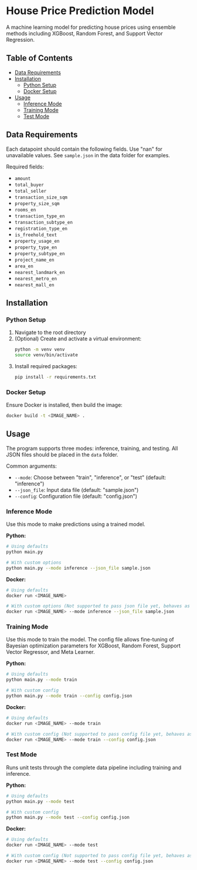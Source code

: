 # House Price Prediction Model

A machine learning model for predicting house prices using ensemble methods including XGBoost, Random Forest, and Support Vector Regression.

## Table of Contents
- [Data Requirements](#data-requirements)
- [Installation](#installation)
  - [Python Setup](#python-setup)
  - [Docker Setup](#docker-setup)
- [Usage](#usage)
  - [Inference Mode](#inference-mode)
  - [Training Mode](#training-mode)
  - [Test Mode](#test-mode)

## Data Requirements

Each datapoint should contain the following fields. Use "nan" for unavailable values. See `sample.json` in the data folder for examples.

Required fields:
- `amount`
- `total_buyer`
- `total_seller`
- `transaction_size_sqm`
- `property_size_sqm`
- `rooms_en`
- `transaction_type_en`
- `transaction_subtype_en`
- `registration_type_en`
- `is_freehold_text`
- `property_usage_en`
- `property_type_en`
- `property_subtype_en`
- `project_name_en`
- `area_en`
- `nearest_landmark_en`
- `nearest_metro_en`
- `nearest_mall_en`

## Installation

### Python Setup

1. Navigate to the root directory
2. (Optional) Create and activate a virtual environment:
   ```bash
   python -m venv venv
   source venv/bin/activate
   ```
3. Install required packages:
   ```bash
   pip install -r requirements.txt
   ```

### Docker Setup

Ensure Docker is installed, then build the image:
```bash
docker build -t <IMAGE_NAME> .
```

## Usage

The program supports three modes: inference, training, and testing. All JSON files should be placed in the `data` folder.

Common arguments:
- `--mode`: Choose between "train", "inference", or "test" (default: "inference")
- `--json_file`: Input data file (default: "sample.json")
- `--config`: Configuration file (default: "config.json")

### Inference Mode

Use this mode to make predictions using a trained model.

**Python:**
```bash
# Using defaults
python main.py

# With custom options
python main.py --mode inference --json_file sample.json
```

**Docker:**
```bash
# Using defaults
docker run <IMAGE_NAME>

# With custom options (Not supported to pass json file yet, behaves as defualts)
docker run <IMAGE_NAME> --mode inference --json_file sample.json
```

### Training Mode

Use this mode to train the model. The config file allows fine-tuning of Bayesian optimization parameters for XGBoost, Random Forest, Support Vector Regressor, and Meta Learner.

**Python:**
```bash
# Using defaults
python main.py --mode train

# With custom config
python main.py --mode train --config config.json
```

**Docker:**
```bash
# Using defaults
docker run <IMAGE_NAME> --mode train

# With custom config (Not supported to pass config file yet, behaves as defualts)
docker run <IMAGE_NAME> --mode train --config config.json
```

### Test Mode

Runs unit tests through the complete data pipeline including training and inference.

**Python:**
```bash
# Using defaults
python main.py --mode test

# With custom config
python main.py --mode test --config config.json
```

**Docker:**
```bash
# Using defaults
docker run <IMAGE_NAME> --mode test

# With custom config (Not supported to pass config file yet, behaves as defaults)
docker run <IMAGE_NAME> --mode test --config config.json
```
